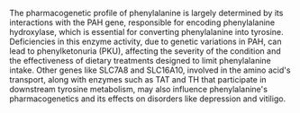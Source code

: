 The pharmacogenetic profile of phenylalanine is largely determined by its interactions with the PAH gene, responsible for encoding phenylalanine hydroxylase, which is essential for converting phenylalanine into tyrosine. Deficiencies in this enzyme activity, due to genetic variations in PAH, can lead to phenylketonuria (PKU), affecting the severity of the condition and the effectiveness of dietary treatments designed to limit phenylalanine intake. Other genes like SLC7A8 and SLC16A10, involved in the amino acid's transport, along with enzymes such as TAT and TH that participate in downstream tyrosine metabolism, may also influence phenylalanine's pharmacogenetics and its effects on disorders like depression and vitiligo.